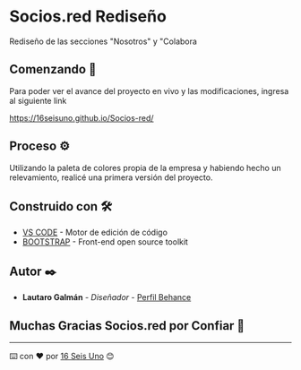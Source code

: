 # Socios.red Rediseño 

Rediseño de las secciones "Nosotros" y "Colabora

## Comenzando 🚀

Para poder ver el avance del proyecto en vivo y las modificaciones, ingresa al siguiente link

https://16seisuno.github.io/Socios-red/

## Proceso ⚙️

Utilizando la paleta de colores propia de la empresa y habiendo hecho un relevamiento, realicé una primera versión del proyecto.

## Construido con 🛠️

* [VS CODE](https://code.visualstudio.com/) - Motor de edición de código
* [BOOTSTRAP](https://getbootstrap.com/) - Front-end open source toolkit

## Autor ✒️

* **Lautaro Galmán** - *Diseñador* - [Perfil Behance](https://www.behance.net/LautaroGalman)

## Muchas Gracias Socios.red por Confiar 🎁

---
⌨️ con ❤️ por [16 Seis Uno](https://www.instagram.com/estudio16seisuno/) 😊
